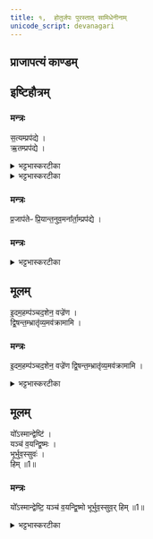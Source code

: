```yaml
---
title: १,  होतुर्जपः पुरस्तात् सामिधेनीनाम्
unicode_script: devanagari
---
```

## प्राजापत्यं काण्डम्
## इष्टिहौत्रम्
### मन्त्रः
स॒त्यम्प्रप॑द्ये ।  
ऋ॒तम्प्रप॑द्ये ।  

<details><summary>भट्टभास्करटीका</summary>

1अथ इष्टिहौत्रमारभ्यते । प्राजापत्यं काण्डम् । तत्र पुरस्तात्सामिधेनीनां होता अन्तराऽऽहवनीयमुत्करं च प्रतीचीनं गच्छम् जपति - सत्यं प्रपद्य इत्यादि ॥ वाचिकं तथात्वं सत्यं, मानसं तथात्वं ऋतं, द्विप्रकारमोघत्वरहितं यज्ञं यथातथा वा इदं कर्म प्रपद्ये आरभे ।  
अ॒मृत॒म्प्रप॑द्ये ।  
</details>

<details><summary>भट्टभास्करटीका</summary>

अमृतं अमृतत्वहेतुः यथातथा प्रपद्ये ।  
</details>

### मन्त्रः

प्र॒जाप॑तेᳶ प्रि॒यान्त॒नुव॒मना᳚र्ता॒म्प्रप॑द्ये ।  
### मन्त्रः

<details><summary>भट्टभास्करटीका</summary>

प्रजापतेः प्रियां अनार्तां आर्तिरहितां तनुवं शरीरभूतमिदं कर्म ईश्वरस्य क्रियाशक्तेः वातात्मिकायाः परिणामविशेषं प्रपद्ये ।  
</details>

## मूलम्
इ॒दम॒हम्प॑ञ्चद॒शेन॒ वज्रे॑ण ।  
द्वि॒षन्त॒म्भ्रातृ॑व्य॒मव॑क्रामामि ।  
### मन्त्रः
इ॒दम॒हम्प॑ञ्चद॒शेन॒ वज्रे॑ण द्वि॒षन्त॒म्भ्रातृ॑व्य॒मव॑क्रामामि ।  
<details><summary>भट्टभास्करटीका</summary>

यस्मादेवं तस्मात्, इदमिति क्रियाविशेषणम् । पञ्चदशेन पञ्चदशस्तोमसदृशेन पञ्चदशधारेण वज्रेण द्विषन्तं भ्रातृव्यं शत्रुं अवक्रामामि अवष्टभ्य पीडयामि । ममायमारम्भः तस्यैवाक्रमणमिति ।  
</details>

## मूलम्
यो᳚ऽस्मान्द्वेष्टि॑ ।  
यञ्च॑ व॒यन्द्वि॒ष्मः ।  
भूर्भुव॒स्सुवः॑ ।  
हिम् ॥1॥  
### मन्त्रः
यो᳚ऽस्मान्द्वेष्टि॒ यञ्च॑ व॒यन्द्वि॒ष्मो भूर्भुव॒स्सुव॒र् हिम् ॥1॥  
<details><summary>भट्टभास्करटीका</summary>

योऽस्मान् द्वेष्टि अस्माभिरविज्ञातः । यं च वयं द्विष्मः तेनाविज्ञाताः । तत एवं कृते भूर्भुवस्सुवः त्रिष्वपि लोकेषु हिं गन्ता भवामि, विश्वं व्याप्य तिष्ठामि, विश्वस्य प्रीणयिता भवामि, यागद्वारेण विश्वं धारयामि । हि गतौ हिवि प्रीणने, अन्यतरस्येदं छान्दसं रूपम् ॥

इति तैत्तिरीयब्राह्मणे तृतीये पञ्चमे इष्टिहौत्रे प्रथमोऽनुवाकः ॥  

</details>

